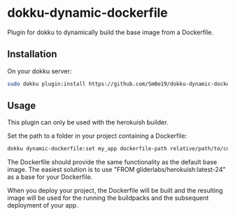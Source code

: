 # dokku-dynamic-dockerfile

Plugin for dokku to dynamically build the base image from a Dockerfile.

## Installation

On your dokku server:

```sh
sudo dokku plugin:install https://github.com/SmBe19/dokku-dynamic-dockerfile dynamic-dockerfile
```

## Usage

This plugin can only be used with the herokuish builder.

Set the path to a folder in your project containing a Dockerfile:

```sh
dokku dynamic-dockerfile:set my_app dockerfile-path relative/path/to/context
```

The Dockerfile should provide the same functionality as the default base image. The easiest solution is to use "FROM gliderlabs/herokuish:latest-24" as a base for your Dockerfile.

When you deploy your project, the Dockerfile will be built and the resulting image will be used for the running the buildpacks and the subsequent deployment of your app.
